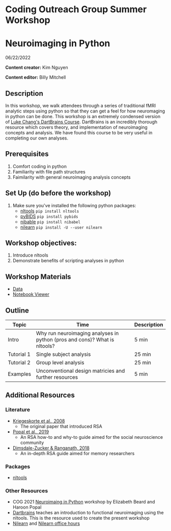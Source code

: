 # Coding Outreach Group Summer Workshop
# Neuroimaging in Python
06/22/2022

__**Content creator:**__ Kim Nguyen

__**Content editor:**__ Billy Mitchell


## Description
In this workshop, we walk attendees through a series of traditional fMRI analytic steps using python so that they can get a feel for how neuromaging in python can be done. This workshop is an extremely condensed version of [Luke Chang's DartBrains Course](https://dartbrains.org/content/intro.html). DartBrains is an incredibly thorough resource which covers theory, and implementation of neuroimaging concepts and analysis. We have found this course to be very useful in completing our own analyses. 

## Prerequisites
1. Comfort coding in python
2. Familiarity with file path structures
3. Faimilarity with general neuroimaging analysis concepts

## Set Up (do before the workshop)
1. Make sure you've installed the following python packages:
    - [nltools](https://nltools.org/install.html) `pip install nltools`
    - [pyBIDS](https://github.com/bids-standard/pybids) `pip install pybids`
    - [nibable](https://nipy.org/nibabel/#code) `pip install nibabel`
    - [nilearn](https://nilearn.github.io/introduction.html#installing-nilearn) `pip install -U --user nilearn`
    
## Workshop objectives:
1. Introduce nltools
2. Demonstrate benefits of scripting analyses in python

## Workshop Materials
- [Data](https://drive.google.com/drive/folders/1eIQwZ4as6zlo25SheCDSrjfZdeRm9UjZ?usp=sharing)
- [Notebook Viewer](https://tu-coding-outreach-group.github.io/cog_summer_workshops_2022/neuroimaging-in-python/index.html)

## Outline
| Topic | Time | Description |
| --- | --- | --- |
| Intro | Why run neuroimaging analyses in python (pros and cons)? What is nltools? | 5 min |
| Tutorial 1 | Single subject analysis | 25 min |
| Tutorial 2 | Group level analysis | 25 min |
| Examples | Unconventional design matricies and further resources | 5 min 

## Additional Resources
### Literature
- [Kriegeskorte et al., 2008](https://www.frontiersin.org/articles/10.3389/neuro.06.004.2008/full?utm_source=FWEB&utm_medium=NBLOG&utm_campaign=ECO_10YA_top-research)
    - The original paper that introduced RSA
- [Popal et al., 2019](https://academic.oup.com/scan/article/14/11/1243/5693905)
    - An RSA how-to and why-to guide aimed for the social neuroscience community
- [Dimsdale-Zucker & Ranganath, 2018](http://hrz-website.s3.amazonaws.com/papers/dimsdale-zucker_ranganath_2018_published-chapter.pdf)
    - An in-depth RSA guide aimed for memory researchers

### Packages
- [nltools](https://nltools.org/)

### Other Resources
- COG 2021 [Neuroimaing in Python](https://github.com/TU-Coding-Outreach-Group/cog_summer_workshops_2021/tree/main/neuroimaging-in-python) workshop by Elizabeth Beard and Haroon Popal
- [Dartbrains](https://dartbrains.org/content/intro.html) teaches an introduction to functional neuroimaging using the nltools. This is the resource used to create the present workshop
- [Nilearn](https://nilearn.github.io/stable/index.html) and [Nilearn office hours](https://github.com/nilearn/nilearn#:~:text=The%20nilearn%20team%20organizes%20regular,core%2Ddeveloper%20team%20is%20available.)


